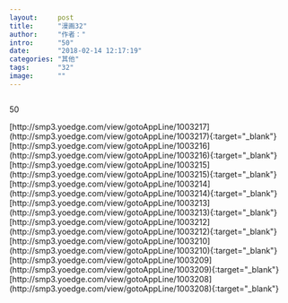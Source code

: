 ```yaml
---
layout:     post
title:      "漫画32"
author:     "作者："
intro:      "50"
date:       "2018-02-14 12:17:19"
categories: "其他"
tags:       "32"
image:      ""
---
```

<div style="text-align: center">
<p><img src=""/></p>
</div>
<p class="post-meta">
<span>50</span>
</p>
[http://smp3.yoedge.com/view/gotoAppLine/1003217](http://smp3.yoedge.com/view/gotoAppLine/1003217){:target="_blank"}
[http://smp3.yoedge.com/view/gotoAppLine/1003216](http://smp3.yoedge.com/view/gotoAppLine/1003216){:target="_blank"}
[http://smp3.yoedge.com/view/gotoAppLine/1003215](http://smp3.yoedge.com/view/gotoAppLine/1003215){:target="_blank"}
[http://smp3.yoedge.com/view/gotoAppLine/1003214](http://smp3.yoedge.com/view/gotoAppLine/1003214){:target="_blank"}
[http://smp3.yoedge.com/view/gotoAppLine/1003213](http://smp3.yoedge.com/view/gotoAppLine/1003213){:target="_blank"}
[http://smp3.yoedge.com/view/gotoAppLine/1003212](http://smp3.yoedge.com/view/gotoAppLine/1003212){:target="_blank"}
[http://smp3.yoedge.com/view/gotoAppLine/1003210](http://smp3.yoedge.com/view/gotoAppLine/1003210){:target="_blank"}
[http://smp3.yoedge.com/view/gotoAppLine/1003209](http://smp3.yoedge.com/view/gotoAppLine/1003209){:target="_blank"}
[http://smp3.yoedge.com/view/gotoAppLine/1003208](http://smp3.yoedge.com/view/gotoAppLine/1003208){:target="_blank"}


